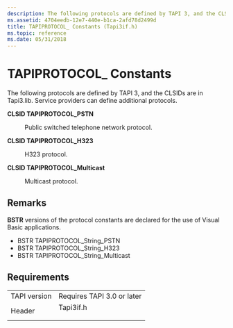 ```yaml
---
description: The following protocols are defined by TAPI 3, and the CLSIDs are in Tapi3.lib. Service providers can define additional protocols.
ms.assetid: 4704eedb-12e7-440e-b1ca-2afd78d2499d
title: TAPIPROTOCOL_ Constants (Tapi3if.h)
ms.topic: reference
ms.date: 05/31/2018
---
```


# TAPIPROTOCOL\_ Constants

The following protocols are defined by TAPI 3, and the CLSIDs are in Tapi3.lib. Service providers can define additional protocols.

<dl> <dt>

<span id="CLSID_TAPIPROTOCOL_PSTN"></span><span id="clsid_tapiprotocol_pstn"></span>**CLSID TAPIPROTOCOL\_PSTN**
</dt> <dd> <dl> <dt>



Public switched telephone network protocol.


</dt> </dl> </dd> <dt>

<span id="CLSID_TAPIPROTOCOL_H323"></span><span id="clsid_tapiprotocol_h323"></span>**CLSID TAPIPROTOCOL\_H323**
</dt> <dd> <dl> <dt>



H323 protocol.


</dt> </dl> </dd> <dt>

<span id="CLSID_TAPIPROTOCOL_Multicast"></span><span id="clsid_tapiprotocol_multicast"></span><span id="CLSID_TAPIPROTOCOL_MULTICAST"></span>**CLSID TAPIPROTOCOL\_Multicast**
</dt> <dd> <dl> <dt>



Multicast protocol.


</dt> </dl> </dd> </dl>

## Remarks

**BSTR** versions of the protocol constants are declared for the use of Visual Basic applications.

-   BSTR TAPIPROTOCOL\_String\_PSTN
-   BSTR TAPIPROTOCOL\_String\_H323
-   BSTR TAPIPROTOCOL\_String\_Multicast

## Requirements



|                         |                                                                                      |
|-------------------------|--------------------------------------------------------------------------------------|
| TAPI version<br/> | Requires TAPI 3.0 or later<br/>                                                |
| Header<br/>       | <dl> <dt>Tapi3if.h</dt> </dl> |



 

 




